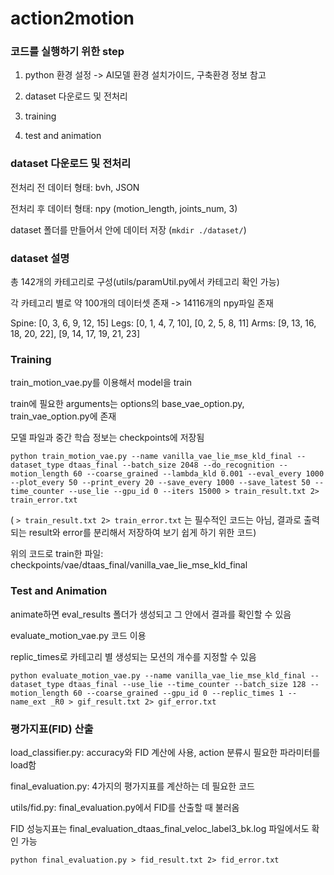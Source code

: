 # action2motion

### 코드를 실행하기 위한 step

1. python 환경 설정 -> AI모델 환경 설치가이드, 구축환경 정보 참고

2. dataset 다운로드 및 전처리

3. training

4. test and animation


### dataset 다운로드 및 전처리

전처리 전 데이터 형태: bvh, JSON

전처리 후 데이터 형태: npy (motion_length, joints_num, 3)

dataset 폴더를 만들어서 안에 데이터 저장
(```mkdir ./dataset/```)


### dataset 설명

총 142개의 카테고리로 구성(utils/paramUtil.py에서 카테고리 확인 가능)

각 카테고리 별로 약 100개의 데이터셋 존재 -> 14116개의 npy파일 존재

Spine: [0, 3, 6, 9, 12, 15]
Legs: [0, 1, 4, 7, 10], [0, 2, 5, 8, 11]
Arms: [9, 13, 16, 18, 20, 22], [9, 14, 17, 19, 21, 23]


### Training

train_motion_vae.py를 이용해서 model을 train

train에 필요한 arguments는 options의 base_vae_option.py, train_vae_option.py에 존재

모델 파일과 중간 학습 정보는 checkpoints에 저장됨

```python train_motion_vae.py --name vanilla_vae_lie_mse_kld_final --dataset_type dtaas_final --batch_size 2048 --do_recognition --motion_length 60 --coarse_grained --lambda_kld 0.001 --eval_every 1000 --plot_every 50 --print_every 20 --save_every 1000 --save_latest 50 --time_counter --use_lie --gpu_id 0 --iters 15000 > train_result.txt 2> train_error.txt```

( ```> train_result.txt 2> train_error.txt``` 는 필수적인 코드는 아님, 결과로 출력되는 result와 error를 분리해서 저장하여 보기 쉽게 하기 위한 코드)

위의 코드로 train한 파일: checkpoints/vae/dtaas_final/vanilla_vae_lie_mse_kld_final


### Test and Animation

animate하면 eval_results 폴더가 생성되고 그 안에서 결과를 확인할 수 있음

evaluate_motion_vae.py 코드 이용

replic_times로 카테고리 별 생성되는 모션의 개수를 지정할 수 있음

```python evaluate_motion_vae.py --name vanilla_vae_lie_mse_kld_final --dataset_type dtaas_final --use_lie --time_counter --batch_size 128 --motion_length 60 --coarse_grained --gpu_id 0 --replic_times 1 --name_ext _R0 > gif_result.txt 2> gif_error.txt```

### 평가지표(FID) 산출

load_classifier.py: accuracy와 FID 계산에 사용, action 분류시 필요한 파라미터를 load함

final_evaluation.py: 4가지의 평가지표를 계산하는 데 필요한 코드

utils/fid.py: final_evaluation.py에서 FID를 산출할 때 불러옴

FID 성능지표는 final_evaluation_dtaas_final_veloc_label3_bk.log 파일에서도 확인 가능

```python final_evaluation.py > fid_result.txt 2> fid_error.txt```
